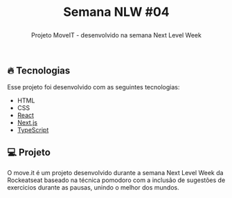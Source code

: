 <h1 align="center">
  <p>Semana NLW #04</p>
</h1>

<p align="center">
  Projeto MoveIT - desenvolvido na semana Next Level Week
</p>

<br>

## 🔥 Tecnologias

Esse projeto foi desenvolvido com as seguintes tecnologias:

- HTML
- CSS
- [React](https://reactjs.org)
- [Next.js](https://nextjs.org/)
- [TypeScript](https://www.typescriptlang.org/)

## 💻 Projeto

O move.it é um projeto desenvolvido durante a semana Next Level Week da Rockeatseat baseado na técnica pomodoro com a inclusão de sugestões de exercicios durante as pausas,  unindo o melhor dos mundos.

